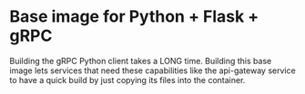 # Base image for Python + Flask + gRPC

Building the gRPC Python client takes a LONG time. Building this base image
lets services that need these capabilities like the api-gateway service to have a quick build
by just copying its files into the container.




